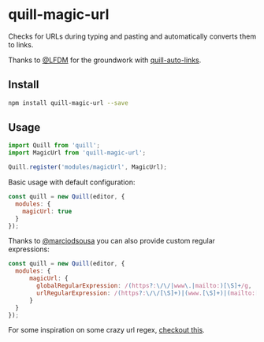 # quill-magic-url

Checks for URLs during typing and pasting and automatically converts them to links.

Thanks to [@LFDM](https://github.com/LFDM) for the groundwork with [quill-auto-links](https://github.com/SmallImprovements/quill-auto-links).

## Install

```bash
npm install quill-magic-url --save
```

## Usage

```javascript
import Quill from 'quill';
import MagicUrl from 'quill-magic-url';

Quill.register('modules/magicUrl', MagicUrl);
```

Basic usage with default configuration:

```javascript
const quill = new Quill(editor, {
  modules: {
    magicUrl: true
  }
});
```

Thanks to [@marciodsousa](https://github.com/marciodsousa) you can also provide custom regular expressions:

```javascript
const quill = new Quill(editor, {
  modules: {
      magicUrl: {
        globalRegularExpression: /(https?:\/\/|www\.|mailto:)[\S]+/g,
        urlRegularExpression: /(https?:\/\/[\S]+)|(www.[\S]+)|(mailto:[\S]+)/
      }
  }
});
```

For some inspiration on some crazy url regex, [checkout this](https://mathiasbynens.be/demo/url-regex).
